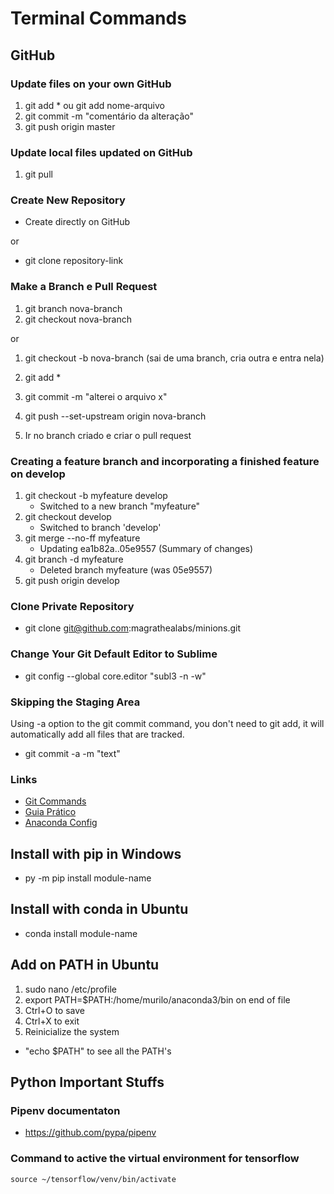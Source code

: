 # Terminal Commands

## GitHub

### Update files on your own GitHub

1. git add * ou git add nome-arquivo
2. git commit -m "comentário da alteração"
3. git push origin master

### Update local files updated on GitHub

1. git pull

### Create New Repository

* Create directly on GitHub

or

* git clone repository-link

### Make a Branch e Pull Request

1. git branch nova-branch
2. git checkout nova-branch

or

1. git checkout -b nova-branch (sai de uma branch, cria outra e entra nela)

3. git add *
4. git commit -m "alterei o arquivo x"
5. git push --set-upstream origin nova-branch
6. Ir no branch criado e criar o pull request

### Creating a feature branch and incorporating a finished feature on develop

1. git checkout -b myfeature develop
	- Switched to a new branch "myfeature"
2. git checkout develop
	- Switched to branch 'develop'
3. git merge --no-ff myfeature
	- Updating ea1b82a..05e9557 (Summary of changes)
4. git branch -d myfeature
	- Deleted branch myfeature (was 05e9557)
5. git push origin develop

### Clone Private Repository

* git clone git@github.com:magrathealabs/minions.git

### Change Your Git Default Editor to Sublime

* git config --global core.editor "subl3 -n -w"

### Skipping the Staging Area

Using -a option to the git commit command, you don't need to git add, it will automatically add all files that are tracked.

* git commit -a -m "text"

### Links

* [Git Commands](https://gist.github.com/leocomelli/2545add34e4fec21ec16)
* [Guia Prático](http://rogerdudler.github.io/git-guide/index.pt_BR.html)
* [Anaconda Config](https://www.digitalocean.com/community/tutorials/how-to-install-the-anaconda-python-distribution-on-ubuntu-16-04)

## Install with pip in Windows

* py -m pip install module-name

## Install with conda in Ubuntu

* conda install module-name

## Add on PATH in Ubuntu

1. sudo nano /etc/profile
2. export PATH=$PATH:/home/murilo/anaconda3/bin on end of file
3. Ctrl+O to save
4. Ctrl+X to exit
5. Reinicialize the system

* "echo $PATH" to see all the PATH's 

## Python Important Stuffs

### Pipenv documentaton

* https://github.com/pypa/pipenv

### Command to active the virtual environment for tensorflow

	source ~/tensorflow/venv/bin/activate